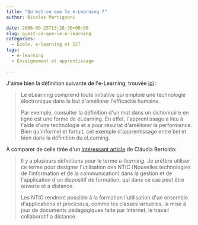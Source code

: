 ```yaml
---
title: "Qu'est-ce que le e-Learning ?"
author: Nicolas Martignoni

date: 2006-09-25T13:28:36+00:00
slug: quest-ce-que-le-e-learning
categories:
  - École, e-learning et ICT
tags:
  - e-learning
  - Enseignement et apprentissage

---
```

J'aime bien la définition suivante de l'e-Learning, trouvée <a href="http://www.agentsolo.com/ca/fr/membre/documedia/capsules/90487.jsp">ici</a> :

> <span class="detailform">Le eLearning comprend toute initiative qui emploie une technologie électronique dans le but d'améliorer l'efficacité humaine.</span>
>
> Par exemple, consulter la définition d'un mot dans un dictionnaire en ligne est une forme de eLearning. En effet, l'apprentissage a lieu à l'aide d'une technologie et a pour résultat d'améliorer la performance. Bien qu'informel et fortuit, cet exemple d'apprentissage entre bel et bien dans la définition du eLearning.

À comparer de celle tirée d'un <a href="http://claubertoldo.free.fr/travaux/index.htm">intéressant article</a> de Cláudia Bertoldo:

> Il y a plusieurs définitions pour le terme _e-learning_. Je préfère utiliser ce terme pour designer l'utilisation des NTIC (Nouvelles technologies de l'information et de la communication) dans la gestion et de l'application d'un dispositif de formation, qui dans ce cas peut être ouverte et a distance.
>
> Les NTIC rendrent possible à la formation l'utilisation d'un ensemble d'applications et processus, comme les classes virtuelles, la mise à jour de documents pédagogiques faite par Internet, le travail collaboratif a distance.

<!--more-->
